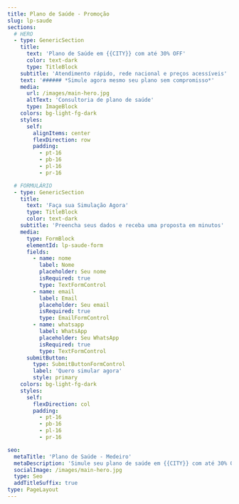 ```yaml
---
title: Plano de Saúde - Promoção
slug: lp-saude
sections:
  # HERO
  - type: GenericSection
    title:
      text: 'Plano de Saúde em {{CITY}} com até 30% OFF'
      color: text-dark
      type: TitleBlock
    subtitle: 'Atendimento rápido, rede nacional e preços acessíveis'
    text: '###### *Simule agora mesmo seu plano sem compromisso*'
    media:
      url: /images/main-hero.jpg
      altText: 'Consultoria de plano de saúde'
      type: ImageBlock
    colors: bg-light-fg-dark
    styles:
      self:
        alignItems: center
        flexDirection: row
        padding:
          - pt-16
          - pb-16
          - pl-16
          - pr-16

  # FORMULÁRIO
  - type: GenericSection
    title:
      text: 'Faça sua Simulação Agora'
      type: TitleBlock
      color: text-dark
    subtitle: 'Preencha seus dados e receba uma proposta em minutos'
    media:
      type: FormBlock
      elementId: lp-saude-form
      fields:
        - name: nome
          label: Nome
          placeholder: Seu nome
          isRequired: true
          type: TextFormControl
        - name: email
          label: Email
          placeholder: Seu email
          isRequired: true
          type: EmailFormControl
        - name: whatsapp
          label: WhatsApp
          placeholder: Seu WhatsApp
          isRequired: true
          type: TextFormControl
      submitButton:
        type: SubmitButtonFormControl
        label: 'Quero simular agora'
        style: primary
    colors: bg-light-fg-dark
    styles:
      self:
        flexDirection: col
        padding:
          - pt-16
          - pb-16
          - pl-16
          - pr-16

seo:
  metaTitle: 'Plano de Saúde - Medeiro'
  metaDescription: 'Simule seu plano de saúde em {{CITY}} com até 30% OFF. Atendimento rápido, cobertura nacional e preços acessíveis.'
  socialImage: /images/main-hero.jpg
  type: Seo
  addTitleSuffix: true
type: PageLayout
---
```

